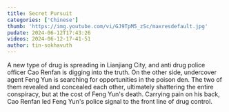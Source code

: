 ```yaml
---
title: Secret Pursuit
categories: ['Chinese']
thumb: 'https://img.youtube.com/vi/GJ9TpM5_zSc/maxresdefault.jpg'
pudate: 2024-06-12T17:43:26
videos: 2024-06-12-17-41-51
author: tin-sokhavuth
---
```

A new type of drug is spreading in Lianjiang City, and anti drug police officer Cao Renfan is digging into the truth. On the other side, undercover agent Feng Yun is searching for opportunities in the poison den. The two of them revealed and concealed each other, ultimately shattering the entire conspiracy, but at the cost of Feng Yun's death. Carrying pain on his back, Cao Renfan led Feng Yun's police signal to the front line of drug control.